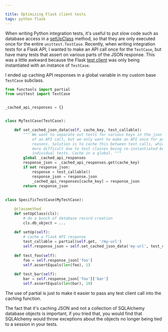 ```yaml
---

title: Optimizing Flask client tests
tags: python flask
---
```


When writing Python integration tests, it's useful to put slow code such as database access in a 
[setUpClass](https://docs.python.org/2/library/unittest.html#setupclass-and-teardownclass) method, 
so that they are only executed once for the entire `unittest.TestCase`. Recently, when writing
integration tests for a Flask API, I wanted to make an API call once for the `TestCase`, but have
many tests that assert on various parts of the JSON response. This was a little awkward because 
the Flask [test client](http://flask.pocoo.org/docs/0.10/testing/) was only being instantiated with 
an instance of `TestCase`.

I ended up caching API responses in a global variable in my custom base `TestCase` subclass.

```python
from functools import partial
from unittest import TestCase


_cached_api_responses = {}


class MyTestCase(TestCase):

    def set_cached_json_data(self, cache_key, test_callable):
        """ We want to separate out tests for various keys in the json response 
            of an API call, but we only want to make an API once for performance
            reasons. Solution is to cache this between test calls, which is made
            more difficult due to test classes being re-instantiated between
            individual tests. Cache in a global. """
        global _cached_api_responses
        response_json = _cached_api_responses.get(cache_key)
        if not response_json:
            response = test_callable()
            response_json = response.json
            _cached_api_responses[cache_key] = response_json
        return response_json
        
        
class SpecificTestCase(MyTestCase):

    @classmethod
    def setUpClass(cls):
        # do a bunch of database record creation
        cls.db_object = ...
        
    def setUp(self):
        # cache a flask API response 
        test_callable = partial(self.get, '/my-url')
        self.response_json = self.set_cached_json_data('my-url', test_callable)
    
    def test_foo(self):
        foo = self.response_json['foo']
        self.assertEquals(len(foo), 1)
            
    def test_bar(self):
        bar = self.response_json['foo']['bar']
        self.assertEquals(len(bar), 10)
```

The use of partial is just to make it easier to pass any test client call into the caching function.

The fact that it's caching JSON and not a collection of SQLAlchemy database objects is important,
if you tried that, you would find that SQLAlchemy would throw exceptions about the objects no longer
being tied to a session in your tests. 
